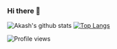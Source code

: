 ### Hi there 👋

![Akash's github stats](https://github-readme-stats.vercel.app/api?username=HelloGit2309&show_icons=true&theme=tokyonight)
[![Top Langs](https://github-readme-stats.vercel.app/api/top-langs/?username=HelloGit2309&layout=compact)](https://github.com/anuraghazra/github-readme-stats)
  
![Profile views](https://gpvc.arturio.dev/naruto361)  

<!--
**HelloGit2309/HelloGit2309** is a ✨ _special_ ✨ repository because its `README.md` (this file) appears on your GitHub profile.

Here are some ideas to get you started:

- 🔭 I’m currently working on ...
- 🌱 I’m currently learning ...
- 👯 I’m looking to collaborate on ...
- 🤔 I’m looking for help with ...
- 💬 Ask me about ...
- 📫 How to reach me: ...
- 😄 Pronouns: ...
- ⚡ Fun fact: ...
-->

